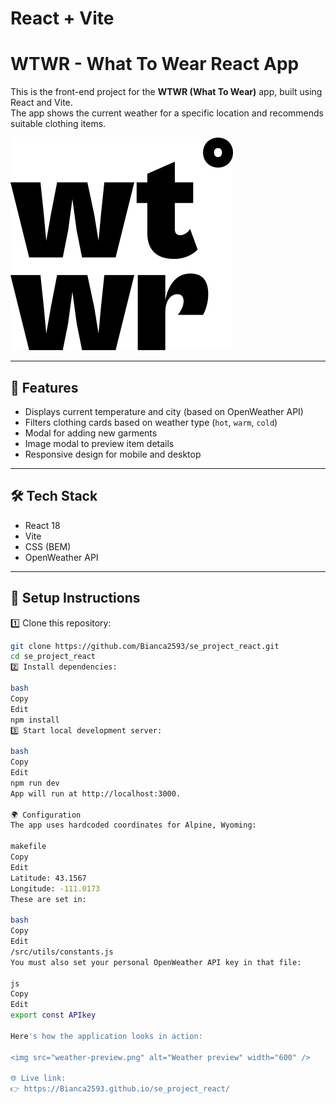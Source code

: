 # React + Vite

# WTWR - What To Wear React App

This is the front-end project for the **WTWR (What To Wear)** app, built using React and Vite.  
The app shows the current weather for a specific location and recommends suitable clothing items.  

![WTWR Screenshot](./src/images/wtwr.svg)

---

## 🌟 Features

- Displays current temperature and city (based on OpenWeather API)
- Filters clothing cards based on weather type (`hot`, `warm`, `cold`)
- Modal for adding new garments
- Image modal to preview item details
- Responsive design for mobile and desktop

---

## 🛠 Tech Stack

- React 18
- Vite
- CSS (BEM)
- OpenWeather API

---

## 🚀 Setup Instructions

1️⃣ Clone this repository:
```bash
git clone https://github.com/Bianca2593/se_project_react.git
cd se_project_react
2️⃣ Install dependencies:

bash
Copy
Edit
npm install
3️⃣ Start local development server:

bash
Copy
Edit
npm run dev
App will run at http://localhost:3000.

🌍 Configuration
The app uses hardcoded coordinates for Alpine, Wyoming:

makefile
Copy
Edit
Latitude: 43.1567
Longitude: -111.0173
These are set in:

bash
Copy
Edit
/src/utils/constants.js
You must also set your personal OpenWeather API key in that file:

js
Copy
Edit
export const APIkey 

Here's how the application looks in action:

<img src="weather-preview.png" alt="Weather preview" width="600" />

🌐 Live link:
👉 https://Bianca2593.github.io/se_project_react/

